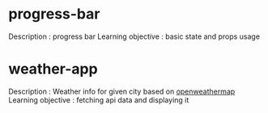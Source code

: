 # progress-bar

Description : progress bar
Learning objective : basic state and props usage 

# weather-app

Description : Weather info for given city based on [openweathermap](https://openweathermap.org/)
Learning objective : fetching api data and displaying it
